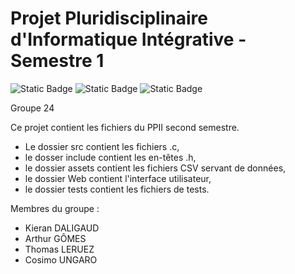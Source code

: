# Projet Pluridisciplinaire d'Informatique Intégrative - Semestre 1
![Static Badge](https://img.shields.io/badge/Langage-C-blue)
![Static Badge](https://img.shields.io/badge/Langage-Makefile-green)
![Static Badge](https://img.shields.io/badge/Interface_web-PHP-purple)

Groupe 24

Ce projet contient les fichiers du PPII second semestre.
- Le dossier src contient les fichiers .c,
- le dosser include contient les en-têtes .h,
- le dossier assets contient les fichiers CSV servant de données,
- le dossier Web contient l'interface utilisateur,
- le dossier tests contient les fichiers de tests.

Membres du groupe :
- Kieran DALIGAUD
- Arthur GÔMES
- Thomas LERUEZ
- Cosimo UNGARO
